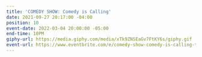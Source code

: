 ```yaml
---
title: 'COMEDY SHOW: Comedy is Calling'
date: 2021-09-27 20:17:00 -04:00
position: 10
event-date: 2022-03-04 20:00:00 -05:00
end-time: 10PM
giphy-url: https://media.giphy.com/media/xTk9ZNSEaGv7FtKY6s/giphy.gif
event-url: https://www.eventbrite.com/e/comedy-show-comedy-is-calling-tickets-275329015497
---
```



